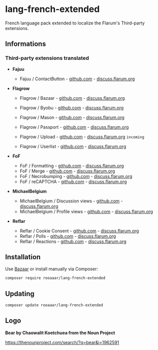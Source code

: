 # lang-french-extended
French language pack extended to localize the Flarum's Third-party extensions.


## Informations

### Third-party extensions translated



  - **Fajuu**
    -  Fajuu / ContactButton - [github.com](https://github.com/Fajuu/ContactButton) - [discuss.flarum.org](https://discuss.flarum.org/d/18228-contact-button)


  - **Flagrow**
    - Flagrow / Bazaar - [github.com](https://github.com/flagrow/bazaar/) - [discuss.flarum.org](https://discuss.flarum.org/d/5151)
    - Flagrow / Byobu - [github.com](https://github.com/flagrow/byobu/) - [discuss.flarum.org](https://discuss.flarum.org/d/4762-flagrow-by-bu-well-integrated-advanced-private-discussions)
    - Flagrow / Mason - [github.com](https://github.com/flagrow/mason/) - [discuss.flarum.org](https://discuss.flarum.org/d/7028-flagrow-mason-the-discussion-custom-fields-builder)
    - Flagrow / Passport - [github.com](https://github.com/flagrow/passport/) - [discuss.flarum.org](https://discuss.flarum.org/d/5203-flagrow-passport-the-laravel-passport-oauth-extension)

    - Flagrow / Upload - [github.com](https://github.com/flagrow/upload/) - [discuss.flarum.org](https://discuss.flarum.org/d/4154-flagrow-upload-the-intelligent-file-attachment-extension) `incoming`
    - Flagrow / Userlist - [github.com](https://github.com/flagrow/users-list/) - [discuss.flarum.org](https://discuss.flarum.org/d/6009-flagrow-users-list-review-and-mass-mail-users-of-your-forum)


  - **FoF**
    - FoF / Formatting - [github.com](https://github.com/FriendsOfFlarum/formatting) - [discuss.flarum.org](https://discuss.flarum.org/d/17770-friendsofflarum-formatting)
    - FoF / Merge - [github.com](https://github.com/FriendsOfFlarum/merge-discussions/) - [discuss.flarum.org](https://discuss.flarum.org/d/19460-friendsofflarum-merge-discussions)
    - FoF / Necrobumping - [github.com](https://github.com/FriendsOfFlarum/prevent-necrobumping/) - [discuss.flarum.org](https://discuss.flarum.org/d/18312-friendsofflarum-prevent-necrobumping)
    - FoF / reCAPTCHA - [github.com](https://github.com/FriendsOfFlarum/recaptcha) - [discuss.flarum.org](https://discuss.flarum.org/d/18399-friendsofflarum-recaptcha)


  - **MichaelBelgium**
    -  MichaelBelgium / Discussion views - [github.com](https://github.com/MichaelBelgium/flarum-discussion-views/) - [discuss.flarum.org](https://discuss.flarum.org/d/7339-discussion-views)
    - MichaelBelgium / Profile views - [github.com](https://github.com/MichaelBelgium/flarum-profile-views/) - [discuss.flarum.org](https://discuss.flarum.org/d/7596-profile-views)


  - **Reflar**
    - Reflar / Cookie Consent - [github.com](https://github.com/ReFlar/cookie-consent/) - [discuss.flarum.org](https://discuss.flarum.org/d/10395-cookie-consent)
    - Reflar / Polls - [github.com](https://github.com/ReFlar/polls/) - [discuss.flarum.org](https://discuss.flarum.org/d/9762-poll)
    - Reflar / Reactions - [github.com](https://github.com/ReFlar/reactions/) - [discuss.flarum.org](https://discuss.flarum.org/d/6542-reactions-by-reflar)


## Installation

Use [Bazaar](https://github.com/flagrow/bazaar/) or install manually via Composer:

```bash
composer require rooaaar/lang-french-extended
```

## Updating

```bash
composer update rooaaar/lang-french-extended
```

## Logo

**Bear by Chaowalit Koetchuea from the Noun Project**

https://thenounproject.com/search/?q=bear&i=1962591
